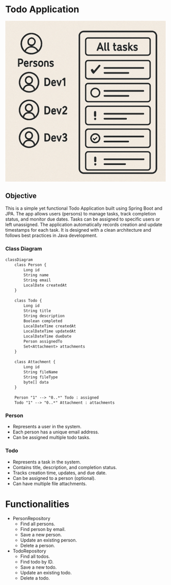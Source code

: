 # Todo Application

![todo_app.png](img/todo_app.png)

## Objective

This is a simple yet functional Todo Application built using Spring Boot and JPA. The app allows users (persons) to
manage tasks, track completion status, and monitor due dates. Tasks can be assigned to specific users or left
unassigned. The application automatically records creation and update timestamps for each task. It is designed with a
clean architecture and follows best practices in Java development.

### Class Diagram

```mermaid
classDiagram
    class Person {
        Long id
        String name
        String email
        LocalDate createdAt
    }

    class Todo {
        Long id
        String title
        String description
        Boolean completed
        LocalDateTime createdAt
        LocalDateTime updatedAt
        LocalDateTime dueDate
        Person assignedTo
        Set<Attachment> attachments
    }

    class Attachment {
        Long id
        String fileName
        String fileType
        byte[] data
    }

    Person "1" --> "0..*" Todo : assigned
    Todo "1" --> "0..*" Attachment : attachments
```


### Person

- Represents a user in the system.
- Each person has a unique email address.
- Can be assigned multiple todo tasks.

### Todo

- Represents a task in the system.
- Contains title, description, and completion status.
- Tracks creation time, updates, and due date.
- Can be assigned to a person (optional).
- Can have multiple file attachments.

# Functionalities

- PersonRepository
    - Find all persons.
    - Find person by email.
    - Save a new person.
    - Update an existing person.
    - Delete a person.
- TodoRepository
    - Find all todos.
    - Find todo by ID.
    - Save a new todo.
    - Update an existing todo.
    - Delete a todo.